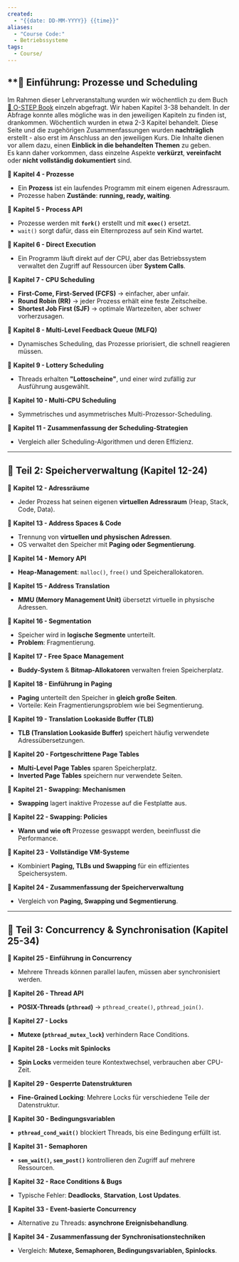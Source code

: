 ```yaml
---
created:
  - "{{date: DD-MM-YYYY}} {{time}}"
aliases:
  - "Course Code:"
  - Betriebssysteme
tags:
  - Course/
---
```

## **📌 Einführung: Prozesse und Scheduling

Im Rahmen dieser Lehrveranstaltung wurden wir wöchentlich zu dem Buch [🔗 O-STEP Book](https://pages.cs.wisc.edu/~remzi/OSTEP)
einzeln abgefragt. Wir haben Kapitel 3-38 behandelt. In der Abfrage konnte alles mögliche was in den jeweiligen Kapiteln zu finden ist, drankommen. Wöchentlich wurden in etwa 2-3 Kapitel behandelt. 
Diese Seite und die zugehörigen Zusammenfassungen wurden **nachträglich** erstellt - also erst im Anschluss an den jeweiligen Kurs. Die Inhalte dienen vor allem dazu, einen **Einblick in die behandelten Themen** zu geben.  
Es kann daher vorkommen, dass einzelne Aspekte **verkürzt**, **vereinfacht** oder **nicht vollständig dokumentiert** sind.

🔹 **Kapitel 4 - Prozesse**

- Ein **Prozess** ist ein laufendes Programm mit einem eigenen Adressraum.
- Prozesse haben **Zustände**: **running, ready, waiting**.

🔹 **Kapitel 5 - Process API**

- Prozesse werden mit **`fork()`** erstellt und mit **`exec()`** ersetzt.
- `wait()` sorgt dafür, dass ein Elternprozess auf sein Kind wartet.

🔹 **Kapitel 6 - Direct Execution**

- Ein Programm läuft direkt auf der CPU, aber das Betriebssystem verwaltet den Zugriff auf Ressourcen über **System Calls**.

🔹 **Kapitel 7 - CPU Scheduling**

- **First-Come, First-Served (FCFS)** → einfacher, aber unfair.
- **Round Robin (RR)** → jeder Prozess erhält eine feste Zeitscheibe.
- **Shortest Job First (SJF)** → optimale Wartezeiten, aber schwer vorherzusagen.

🔹 **Kapitel 8 - Multi-Level Feedback Queue (MLFQ)**

- Dynamisches Scheduling, das Prozesse priorisiert, die schnell reagieren müssen.

🔹 **Kapitel 9 - Lottery Scheduling**

- Threads erhalten **"Lottoscheine"**, und einer wird zufällig zur Ausführung ausgewählt.

🔹 **Kapitel 10 - Multi-CPU Scheduling**

- Symmetrisches und asymmetrisches Multi-Prozessor-Scheduling.

🔹 **Kapitel 11 - Zusammenfassung der Scheduling-Strategien**

- Vergleich aller Scheduling-Algorithmen und deren Effizienz.

---

## **📌 Teil 2: Speicherverwaltung (Kapitel 12-24)**

🔹 **Kapitel 12 - Adressräume**

- Jeder Prozess hat seinen eigenen **virtuellen Adressraum** (Heap, Stack, Code, Data).

🔹 **Kapitel 13 - Address Spaces & Code**

- Trennung von **virtuellen und physischen Adressen**.
- OS verwaltet den Speicher mit **Paging oder Segmentierung**.

🔹 **Kapitel 14 - Memory API**

- **Heap-Management**: `malloc()`, `free()` und Speicherallokatoren.

🔹 **Kapitel 15 - Address Translation**

- **MMU (Memory Management Unit)** übersetzt virtuelle in physische Adressen.

🔹 **Kapitel 16 - Segmentation**

- Speicher wird in **logische Segmente** unterteilt.
- **Problem**: Fragmentierung.

🔹 **Kapitel 17 - Free Space Management**

- **Buddy-System** & **Bitmap-Allokatoren** verwalten freien Speicherplatz.

🔹 **Kapitel 18 - Einführung in Paging**

- **Paging** unterteilt den Speicher in **gleich große Seiten**.
- Vorteile: Kein Fragmentierungsproblem wie bei Segmentierung.

🔹 **Kapitel 19 - Translation Lookaside Buffer (TLB)**

- **TLB (Translation Lookaside Buffer)** speichert häufig verwendete Adressübersetzungen.

🔹 **Kapitel 20 - Fortgeschrittene Page Tables**

- **Multi-Level Page Tables** sparen Speicherplatz.
- **Inverted Page Tables** speichern nur verwendete Seiten.

🔹 **Kapitel 21 - Swapping: Mechanismen**

- **Swapping** lagert inaktive Prozesse auf die Festplatte aus.

🔹 **Kapitel 22 - Swapping: Policies**

- **Wann und wie oft** Prozesse geswappt werden, beeinflusst die Performance.

🔹 **Kapitel 23 - Vollständige VM-Systeme**

- Kombiniert **Paging, TLBs und Swapping** für ein effizientes Speichersystem.

🔹 **Kapitel 24 - Zusammenfassung der Speicherverwaltung**

- Vergleich von **Paging, Swapping und Segmentierung**.

---

## **📌 Teil 3: Concurrency & Synchronisation (Kapitel 25-34)**

🔹 **Kapitel 25 - Einführung in Concurrency**

- Mehrere Threads können parallel laufen, müssen aber synchronisiert werden.

🔹 **Kapitel 26 - Thread API**

- **POSIX-Threads (`pthread`)** → `pthread_create()`, `pthread_join()`.

🔹 **Kapitel 27 - Locks**

- **Mutexe (`pthread_mutex_lock`)** verhindern Race Conditions.

🔹 **Kapitel 28 - Locks mit Spinlocks**

- **Spin Locks** vermeiden teure Kontextwechsel, verbrauchen aber CPU-Zeit.

🔹 **Kapitel 29 - Gesperrte Datenstrukturen**

- **Fine-Grained Locking**: Mehrere Locks für verschiedene Teile der Datenstruktur.

🔹 **Kapitel 30 - Bedingungsvariablen**

- **`pthread_cond_wait()`** blockiert Threads, bis eine Bedingung erfüllt ist.

🔹 **Kapitel 31 - Semaphoren**

- **`sem_wait()`, `sem_post()`** kontrollieren den Zugriff auf mehrere Ressourcen.

🔹 **Kapitel 32 - Race Conditions & Bugs**

- Typische Fehler: **Deadlocks**, **Starvation**, **Lost Updates**.

🔹 **Kapitel 33 - Event-basierte Concurrency**

- Alternative zu Threads: **asynchrone Ereignisbehandlung**.

🔹 **Kapitel 34 - Zusammenfassung der Synchronisationstechniken**

- Vergleich: **Mutexe, Semaphoren, Bedingungsvariablen, Spinlocks**.


